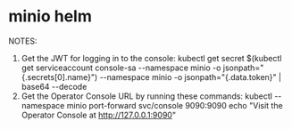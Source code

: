 # minio helm



NOTES:
1. Get the JWT for logging in to the console:
  kubectl get secret $(kubectl get serviceaccount console-sa --namespace minio -o jsonpath="{.secrets[0].name}") --namespace minio -o jsonpath="{.data.token}" | base64 --decode 
2. Get the Operator Console URL by running these commands:
  kubectl --namespace minio port-forward svc/console 9090:9090
  echo "Visit the Operator Console at http://127.0.0.1:9090"



